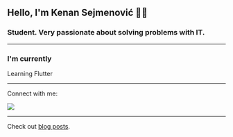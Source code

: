 ## Hello, I'm Kenan Sejmenović 👋👋

### Student. Very passionate about solving problems with IT.

---

### I'm currently

Learning Flutter

---

Connect with me:

[<img src="https://img.shields.io/badge/linkedin-%230077B5.svg?&style=for-the-badge&logo=linkedin&logoColor=white" />](https://www.linkedin.com/in/kenosej/)

---

Check out [blog posts](https://dev.to/keno_sej).
